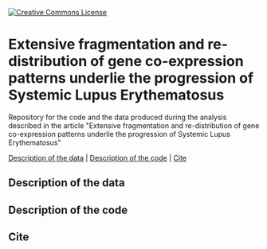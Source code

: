 [![Creative Commons License](http://i.creativecommons.org/l/by/4.0/80x15.png)](https://github.com/vntasis/SLE_spatial_gene_expression/blob/master/LICENSE)

# Extensive fragmentation and re-distribution of gene co-expression patterns underlie the progression of Systemic Lupus Erythematosus


Repository for the code and the data produced during the analysis described in the article "Extensive fragmentation and re-distribution of gene co-expression patterns underlie the progression of Systemic Lupus Erythematosus"

[Description of the data](#description) | [Description of the code](#code) | [Cite](#cite)

## Description of the data<a name="description"></a>
## Description of the code<a name="code"></a>
## Cite<a name="cite"></a>
